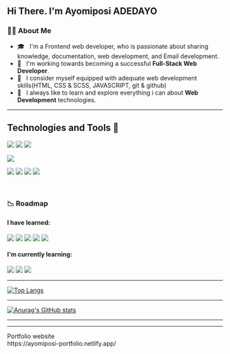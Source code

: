 


## Hi There. I'm Ayomiposi ADEDAYO

### :man_technologist: About Me


- 🎓 &nbsp; I'm a Frontend web developer, who is passionate about sharing knowledge, documentation, web development, and Email development.
- 🌱 &nbsp; I'm working towards becoming a successful **Full-Stack Web Developer**.
- 💼 &nbsp; I consider myself equipped with adequate web development skills(HTML, CSS & SCSS, JAVASCRIPT, git & github)
- 🤔 &nbsp; I always like to learn and explore everything i can about **Web Development** technologies.


---


## Technologies and Tools 🚀
![](https://img.shields.io/badge/Language-HTML-informational?style=flat&logo=html5&logoColor=white&color=2bbc8a)
![](https://img.shields.io/badge/Language-CSS-informational?style=flat&logo=css3&logoColor=white&color=2bbc8a)
![](https://img.shields.io/badge/Code-SASS-informational?style=flat&logo=sass&logoColor=white&color=2bbc8a)
<!-- ![](https://img.shields.io/badge/Language-Javascript-informational?style=flat&logo=javascript&logoColor=white&color=2bbc8a) -->
![](https://img.shields.io/badge/Framework-Bootstrap-informational?style=flat&logo=node.js&logoColor=white&color=2bbc8a)
<!--![](https://img.shields.io/badge/Framework-Vue-informational?style=flat&logo=vue.js&logoColor=white&color=2bbc8a)
![](https://img.shields.io/badge/Framework-React-informational?style=flat&logo=react&logoColor=white&color=2bbc8a)
![](https://img.shields.io/badge/Framework-Angular-informational?style=flat&logo=angular&logoColor=white&color=2bbc8a)
![](https://img.shields.io/badge/Database-MySQL-informational?style=flat&logo=mysql&logoColor=white&color=2bbc8a)
![](https://img.shields.io/badge/Database-Postgres-informational?style=flat&logo=postgresql&logoColor=white&color=2bbc8a)
![](https://img.shields.io/badge/Database-MongoDB-informational?style=flat&logo=mongodb&logoColor=white&color=2bbc8a)
![](https://img.shields.io/badge/Framework-GraphQL-informational?style=flat&logo=graphql&logoColor=white&color=2bbc8a) -->
![](https://img.shields.io/badge/Editor-VSCode-informational?style=flat&logo=visualstudiocode&logoColor=white&color=2bbc8a)
![](https://img.shields.io/badge/Platform-Netlify-informational?style=flat&logo=heroku&logoColor=white&color=2bbc8a)
![](https://img.shields.io/badge/Platform-Heroku-informational?style=flat&logo=netlify&logoColor=white&color=2bbc8a)
![](https://img.shields.io/badge/Platform-Vercel-informational?style=flat&logo=vercel&logoColor=white&color=2bbc8a) 
<!-- ![](https://img.shields.io/badge/Platform-Firebase-informational?style=flat&logo=firebase&logoColor=white&color=2bbc8a) 
 -->
 <br>

### :chart_with_downwards_trend: Roadmap

#### I have **learned**: 

<div>
  <img src="https://img.shields.io/badge/-HTML-E34F26?style=flat&logo=html5&logoColor=ffffff"/>
  <img src="https://img.shields.io/badge/-CSS-1572B6?style=flat&logo=css3&logoColor=ffffff"/>
   <img src="https://img.shields.io/badge/-Git-F05032?style=flat&logo=git&logoColor=ffffff"/>
  <img src="https://img.shields.io/badge/-SCSS-CC6699?style=flat&logo=sass&logoColor=ffffff"/>

<img src="https://img.shields.io/badge/-Bootstrap-7952B3?style=flat&logo=bootstrap&logoColor=ffffff"/>

</div>
  
#### I'm currently **learning**:
 
<div>
    <img src="https://img.shields.io/badge/-JavaScript-F7DF1E?style=flat&logo=javascript&logoColor=222222"/>
 
   <img src="https://img.shields.io/badge/-React%20JS-61DAFB?style=flat&logo=react&logoColor=222222"/>
  <img src="https://img.shields.io/badge/-Redux-764ABC?style=flat&logo=redux&logoColor=ffffff"/>
</div>


<hr>

[![Top Langs](https://github-readme-stats.vercel.app/api/top-langs/?username=Ayomiposi-Adedayo&langs_count=8&show_icons=true&theme=tokyonight)](https://github.com/Ayomiposi-Adedayo/github-readme-stats)

<hr>

[![Anurag's GitHub stats](https://github-readme-stats.vercel.app/api?username=Ayomiposi-Adedayo&show_icons=true&theme=tokyonight)](https://github.com/Ayomiposi-Adedayo/github-readme-stats)

<hr>


<hr>
Portfolio website
<br>
https://ayomiposi-portfolio.netlify.app/
